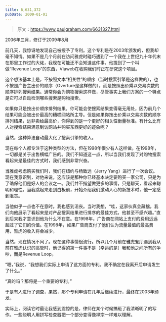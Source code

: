 ```yaml
---
title: 6,631,372
pubDate: 2009-01-01
---
```


> 原文：https://www.paulgraham.com/6631327.html 

            
2006年三月，修订于2009年8月

前几天，我惊讶地发现自己被授予了专利。这个专利是在2003年颁发的，但我却毫不知情。如果不是几个月前在访问雅虎时碰巧遇到了一个我在上世纪九十年代末在那里工作过的大佬，我现在可能还不会知道这件事。他提到了一个叫做“Revenue Loop”的东西，Viaweb在收购我们时正在研究这个项目。

这个想法基本上是，不按照文本“相关性”的顺序（当时搜索引擎是这样做的），也不按照广告主出价的顺序（Overture是这样做的），而是按照出价乘以交易次数的顺序排列搜索结果。通常你会为购物搜索这样做，尽管事实上我们方案的一个特点是它可以自动检测哪些搜索是购物搜索。

如果你只是按出价顺序排列结果，你可能会使搜索结果变得毫无用处，因为前几个结果可能会被出价最高的糟糕网站所主导。但是如果你按出价乘以交易次数的顺序排列结果，远非卖给最高价，你得到的是一个更好的相关性衡量标准。有什么比有人对搜索结果满意到访网站并购买东西更好的迹象呢？

当然，这种算法自动最大化了搜索引擎的收入。

现在每个人都专注于这种类型的方法，但在1998年很少有人这样做。在1998年，一切都是关于出售横幅广告的。我们不知道这一点，所以当我们发现了对购物搜索看起来是最佳的方式时，我们感到非常兴奋。

当雅虎考虑购买我们时，我们在纽约与杨致远（Jerry Yang）进行了一次会议。现在我意识到，对他来说，这应该是那种你已经基本决定要购买一家公司，只是为了确保他们是好人的会议之一。我们并不指望做更多的事情，只是聊天，看起来聪明和理性。当我跳起来走到白板前，开始介绍我们激动人心的新技术时，他一定感到沮丧。

当他似乎一点也不在意时，我也感到沮丧。当时我想，“哇，这家伙真会藏拙。我们向他展示了看起来是对产品搜索结果进行排序的最佳方式，他甚至不感兴趣。”直到后来我才意识到他为什么不在意。在1998年，广告商在网站上支付的费用远远超过了它们的价值。在1998年，如果广告商支付了他们认为流量最值的最高费用，雅虎的收入将会减少。

当然，现在情况不同了。现在这种事情很流行。所以几个月前在雅虎餐厅遇到我从前在雅虎认识的高管时，他记得的第一件事不是（幸运的是）我和他之间所有的争吵，而是Revenue Loop。

“嗯，”我说，“我想我们实际上申请了这方面的专利。我不确定在我离开后申请发生了什么。”

“真的吗？那将是一个重要的专利。”

于是有人进行了调查，果然，那个专利申请在几年后继续进行，最终在2003年颁发。

实际上，阅读它时最让我感到震惊的是，律师在某个时候搞砸了我清晰明了的写作。一些聪明人用拼写检查器把一个部分变得像禅宗一样难以理解。
